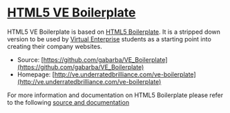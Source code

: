 # [HTML5 VE Boilerplate](http://ve.underratedbrilliance.com)

HTML5 VE Boilerplate is based on [HTML5 Boilerplate](http://html5boilerplate.com). It is a stripped
down version to be used by [Virtual Enterprise](http://veinternational.org/) students as a starting
point into creating their company websites. 

* Source: [https://github.com/gabarba/VE_Boilerplate](https://github.com/gabarba/VE_Boilerplate)
* Homepage: [http://ve.underratedbrilliance.com/ve-boilerplate](http://ve.underratedbrilliance.com/ve-boilerplate)




For more information and documentation on HTML5 Boilerplate please refer to the following [source and documentation](http://html5boilerplate.com)